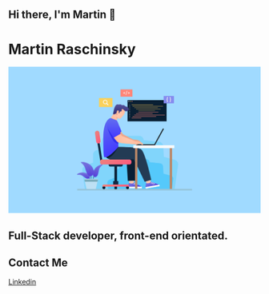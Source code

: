 ## Hi there, I'm Martin 👋
  # Martin Raschinsky
  ![image](https://github.com/TinchoRas/TinchoRas/blob/main/code-quality-standard.jpg)
  ## Full-Stack developer, front-end orientated. 
   
## Contact Me
[Linkedin](https://www.linkedin.com/in/mart%C3%ADn-raschinsky-083546158/)

